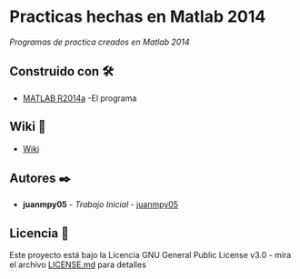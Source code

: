 # Practicas hechas en Matlab 2014

_Programas de practica creados en Matlab 2014_

## Construido con 🛠️

* [MATLAB R2014a](https://la.mathworks.com/products/matlab.html?requestedDomain=) -El programa

## Wiki 📖

* [Wiki](https://github.com/juanmpy05/practicas-matlab/wiki)

## Autores ✒️

* **juanmpy05** - *Trabajo Inicial* - [juanmpy05](https://github.com/juanmpy05)

## Licencia 📄

Este proyecto está bajo la Licencia GNU General Public License v3.0 - mira el archivo [LICENSE.md](LICENSE.md) para detalles
